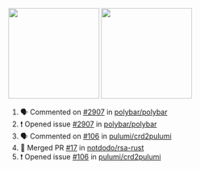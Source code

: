 <a href="https://github.com/notdodo"><img src="https://github-readme-stats.vercel.app/api?username=notdodo&count_private=true&theme=dark" height="180" /></a> <a href="https://github.com/notdodo"><img src="https://github-readme-stats.vercel.app/api/top-langs/?username=notdodo&langs_count=8&theme=dark&hide=tex,java,html,css&layout=compact" height="180" /></a>

<!--START_SECTION:activity-->
1. 🗣 Commented on [#2907](https://github.com/polybar/polybar/issues/2907) in [polybar/polybar](https://github.com/polybar/polybar)
2. ❗️ Opened issue [#2907](https://github.com/polybar/polybar/issues/2907) in [polybar/polybar](https://github.com/polybar/polybar)
3. 🗣 Commented on [#106](https://github.com/pulumi/crd2pulumi/issues/106) in [pulumi/crd2pulumi](https://github.com/pulumi/crd2pulumi)
4. 🎉 Merged PR [#17](https://github.com/notdodo/rsa-rust/pull/17) in [notdodo/rsa-rust](https://github.com/notdodo/rsa-rust)
5. ❗️ Opened issue [#106](https://github.com/pulumi/crd2pulumi/issues/106) in [pulumi/crd2pulumi](https://github.com/pulumi/crd2pulumi)
<!--END_SECTION:activity-->
